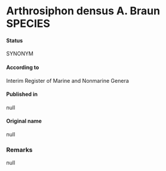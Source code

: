 Arthrosiphon densus A. Braun SPECIES
=======

#### Status
SYNONYM

#### According to
Interim Register of Marine and Nonmarine Genera

#### Published in
null

#### Original name
null

### Remarks
null
